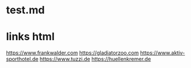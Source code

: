 # test.md
# links html
<a href="https://www.frankwalder.com" target="_blank">https://www.frankwalder.com</a>
<a href="https://gladiatorzoo.com" target="_blank">https://gladiatorzoo.com</a>
<a href="https://www.aktiv-sporthotel.de" target="_blank">https://www.aktiv-sporthotel.de</a>
<a href="https://www.tuzzi.de" target="_blank">https://www.tuzzi.de</a>
<a href="https://huellenkremer.de" target="_blank">https://huellenkremer.de</a>
